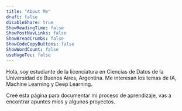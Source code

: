 ```yaml
---
title: "About Me"
draft: false
disableShare: true
ShowReadingTime: false
ShowPostNavLinks: false
ShowBreadCrumbs: false
ShowCodeCopyButtons: false
ShowWordCount: false
useHugoToc: false
---
```




Hola, soy estudiante de la licenciatura en Ciencias de Datos de la Universidad de Buenos Aires, Argentina. Me interesan los temas de IA, Machine Learning y Deep Learning.

Creé esta página para documentar mi proceso de aprendizaje, vas a encontrar apuntes míos y algunos proyectos. 




